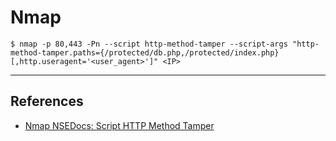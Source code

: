 # Nmap

```
$ nmap -p 80,443 -Pn --script http-method-tamper --script-args "http-method-tamper.paths={/protected/db.php,/protected/index.php}[,http.useragent='<user_agent>']" <IP>
```

---
## References

- [Nmap NSEDocs: Script HTTP Method Tamper](https://nmap.org/nsedoc/scripts/http-method-tamper.html)